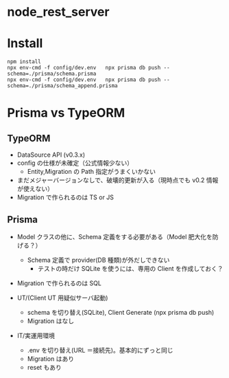 # node_rest_server

# Install

```
npm install
npx env-cmd -f config/dev.env   npx prisma db push --schema=./prisma/schema.prisma
npx env-cmd -f config/dev.env   npx prisma db push --schema=./prisma/schema_append.prisma
```

# Prisma vs TypeORM

## TypeORM

- DataSource API (v0.3.x)
- config の仕様が未確定（公式情報少ない）
  - Entity,Migration の Path 指定がうまくいかない
- まだメジャーバージョンなしで、破壊的更新が入る（現時点でも v0.2 情報が使えない）
- Migration で作られるのは TS or JS

## Prisma

- Model クラスの他に、Schema 定義をする必要がある（Model 肥大化を防げる？）
  - Schema 定義で provider(DB 種類)が外だしできない
    - テストの時だけ SQLite を使うには、専用の Client を作成しておく？
- Migration で作られるのは SQL

- UT/(Client UT 用疑似サーバ起動)
  - schema を切り替え(SQLite), Client Generate (npx prisma db push)
  - Migration はなし
- IT/実運用環境
  - .env を切り替え(URL ＝接続先)。基本的にずっと同じ
  - Migration はあり
  - reset もあり
